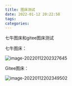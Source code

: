 ```yaml
---
title: 图床测试
date: 2022-01-12 20:22:58
tags:
categories:
---
```


七牛图床和gitee图床测试

<!--more-->

七牛图床：

![image-20220112202327645](https://img.zhaoxuanlang.cn/image-20220112202327645.png)

Gitee图床：

![image-20220112202349502](https://gitee.com/Squirrel_01/img/raw/master/img/image-20220112202349502.png)
